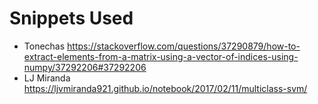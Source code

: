 # Snippets Used
- Tonechas https://stackoverflow.com/questions/37290879/how-to-extract-elements-from-a-matrix-using-a-vector-of-indices-using-numpy/37292206#37292206
- LJ Miranda https://ljvmiranda921.github.io/notebook/2017/02/11/multiclass-svm/
